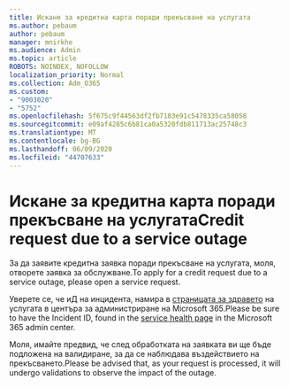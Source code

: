 ```yaml
---
title: Искане за кредитна карта поради прекъсване на услугата
ms.author: pebaum
author: pebaum
manager: mnirkhe
ms.audience: Admin
ms.topic: article
ROBOTS: NOINDEX, NOFOLLOW
localization_priority: Normal
ms.collection: Adm_O365
ms.custom:
- "9003020"
- "5752"
ms.openlocfilehash: 5f675c9f44563df2fb7183e91c5478335ca58058
ms.sourcegitcommit: e09af4285c6b81ca0a5320fdb811713ac25748c3
ms.translationtype: MT
ms.contentlocale: bg-BG
ms.lasthandoff: 06/09/2020
ms.locfileid: "44707633"
---
```

# <a name="credit-request-due-to-a-service-outage"></a><span data-ttu-id="4667b-102">Искане за кредитна карта поради прекъсване на услугата</span><span class="sxs-lookup"><span data-stu-id="4667b-102">Credit request due to a service outage</span></span>

<span data-ttu-id="4667b-103">За да заявите кредитна заявка поради прекъсване на услугата, моля, отворете заявка за обслужване.</span><span class="sxs-lookup"><span data-stu-id="4667b-103">To apply for a credit request due to a service outage, please open a service request.</span></span>

<span data-ttu-id="4667b-104">Уверете се, че иД на инцидента, намира в [страницата за здравето](https://docs.microsoft.com/office365/enterprise/view-service-health) на услугата в центъра за администриране на Microsoft 365.</span><span class="sxs-lookup"><span data-stu-id="4667b-104">Please be sure to have the Incident ID, found in the [service health page](https://docs.microsoft.com/office365/enterprise/view-service-health) in the Microsoft 365 admin center.</span></span>

<span data-ttu-id="4667b-105">Моля, имайте предвид, че след обработката на заявката ви ще бъде подложена на валидиране, за да се наблюдава въздействието на прекъсването.</span><span class="sxs-lookup"><span data-stu-id="4667b-105">Please be advised that, as your request is processed, it will undergo validations to observe the impact of the outage.</span></span>
